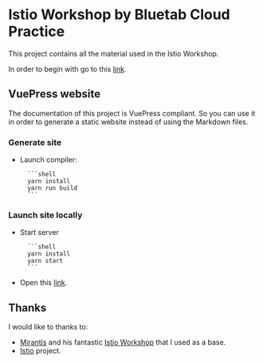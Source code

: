 # Istio Workshop by Bluetab Cloud Practice

This project contains all the material used in the Istio Workshop.

In order to begin with go to this [link](https://alvsanand.github.io/istio-workshop).

## VuePress website

The documentation of this project is VuePress compliant. So you can use it in order to generate a static website instead of using the Markdown files.

### Generate site

- Launch compiler:

        ```shell
        yarn install
        yarn run build
        ```

### Launch site locally

- Start server

        ```shell
        yarn install
        yarn start
        ```

- Open this [link](http://localhost:8080/).

## Thanks

I would like to thanks to:

- [Mirantis](https://github.com/Mirantis/k8s-istio-workshop) and his fantastic [Istio Workshop](https://github.com/Mirantis/k8s-istio-workshop) that I used as a base.
- [Istio](https://istio.io) project.
